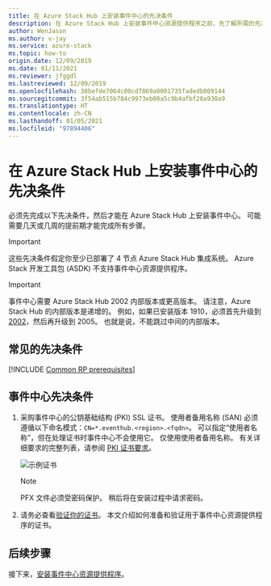 ```yaml
---
title: 在 Azure Stack Hub 上安装事件中心的先决条件
description: 在 Azure Stack Hub 上安装事件中心资源提供程序之前，先了解所需的先决条件。
author: WenJason
ms.author: v-jay
ms.service: azure-stack
ms.topic: how-to
origin.date: 12/09/2019
ms.date: 01/11/2021
ms.reviewer: jfggdl
ms.lastreviewed: 12/09/2019
ms.openlocfilehash: 38befde7064c00cd7869a0001735fadedb009144
ms.sourcegitcommit: 3f54ab515b784c9973eb00a5c9b4afbf28a930a9
ms.translationtype: HT
ms.contentlocale: zh-CN
ms.lasthandoff: 01/05/2021
ms.locfileid: "97894406"
---
```

# <a name="prerequisites-for-installing-event-hubs-on-azure-stack-hub"></a>在 Azure Stack Hub 上安装事件中心的先决条件

必须先完成以下先决条件，然后才能在 Azure Stack Hub 上安装事件中心。 可能需要几天或几周的提前期才能完成所有步骤。

> [!IMPORTANT]
> 这些先决条件假定你至少已部署了 4 节点 Azure Stack Hub 集成系统。 Azure Stack 开发工具包 (ASDK) 不支持事件中心资源提供程序。

> [!IMPORTANT]
> 事件中心需要 Azure Stack Hub 2002 内部版本或更高版本。 请注意，Azure Stack Hub 的内部版本是递增的。 例如，如果已安装版本 1910，必须首先升级到 [2002](./release-notes.md?view=azs-2002&preserve-view=true#2002-build-reference)，然后再升级到 2005。 也就是说，不能跳过中间的内部版本。

## <a name="common-prerequisites"></a>常见的先决条件

[!INCLUDE [Common RP prerequisites](../includes/resource-provider-prerequisites.md)]

## <a name="event-hubs-prerequisites"></a>事件中心先决条件

1. 采购事件中心的公钥基础结构 (PKI) SSL 证书。 使用者备用名称 (SAN) 必须遵循以下命名模式：`CN=*.eventhub.<region>.<fqdn>`。 可以指定“使用者名称”，但在处理证书时事件中心不会使用它。 仅使用使用者备用名称。 有关详细要求的完整列表，请参阅 [PKI 证书要求](azure-stack-pki-certs.md)。  

   ![示例证书](media/event-hubs-rp-prerequisites/certificate-example.png)

   > [!NOTE]
   > PFX 文件必须受密码保护。 稍后将在安装过程中请求密码。

2. 请务必查看[验证你的证书](azure-stack-validate-pki-certs.md)。 本文介绍如何准备和验证用于事件中心资源提供程序的证书。 

## <a name="next-steps"></a>后续步骤

接下来，[安装事件中心资源提供程序](event-hubs-rp-install.md)。
